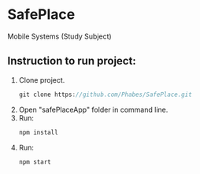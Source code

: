 # SafePlace

Mobile Systems (Study Subject)

## Instruction to run project:

1. Clone project.
   ```javascript
   git clone https://github.com/Phabes/SafePlace.git
   ```
1. Open "safePlaceApp" folder in command line.
1. Run:
   ```javascript
   npm install
   ```
1. Run:
   ```javascript
   npm start
   ```
